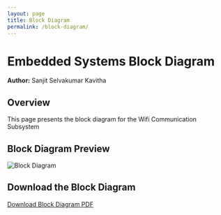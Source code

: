 ```yaml
---
layout: page
title: Block Diagram
permalink: /block-diagram/
---
```


# Embedded Systems Block Diagram
**Author:** Sanjit Selvakumar Kavitha

## Overview  
This page presents the block diagram for the Wifi Communication Subsystem 

## Block Diagram Preview  
![Block Diagram](docs/blockdiagram.png)

## Download the Block Diagram  
[Download Block Diagram PDF](https://drive.google.com/file/d/1Zu_ZALLJ08QVjuWkUUsSZqnZJdQ2op89/view?usp=sharing)
